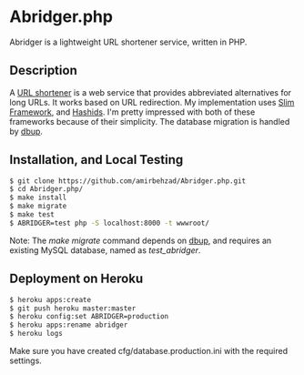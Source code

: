 #  Abridger.php
Abridger is a lightweight URL shortener service, written in PHP.

## Description
A [URL shortener](https://en.wikipedia.org/wiki/URL_shortening) is a web service that provides abbreviated alternatives for long URLs. It works based on URL redirection.
My implementation uses [Slim Framework](http://www.slimframework.com/), and [Hashids](http://hashids.org). I'm pretty impressed with both of these frameworks because of their simplicity. The database migration is handled by [dbup](https://github.com/brtriver/dbup).

## Installation, and Local Testing
```bash
$ git clone https://github.com/amirbehzad/Abridger.php.git
$ cd Abridger.php/
$ make install
$ make migrate
$ make test
$ ABRIDGER=test php -S localhost:8000 -t wwwroot/
```
Note: The *make migrate* command depends on [dbup](https://github.com/brtriver/dbup), and requires an existing MySQL database, named as *test_abridger*.

## Deployment on Heroku
```bash
$ heroku apps:create
$ git push heroku master:master
$ heroku config:set ABRIDGER=production
$ heroku apps:rename abridger
$ heroku logs
```
Make sure you have created cfg/database.production.ini with the required settings.
